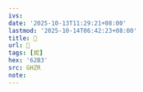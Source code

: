 ```yaml
---
ivs:
date: '2025-10-13T11:29:21+08:00'
lastmod: '2025-10-14T06:42:23+08:00'
title: 󰡈
url: 󰡈
tags: [抳]
hex: '62B3'
src: GHZR
note:
---
```

